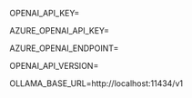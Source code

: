 OPENAI_API_KEY=

AZURE_OPENAI_API_KEY=

AZURE_OPENAI_ENDPOINT=

OPENAI_API_VERSION=

OLLAMA_BASE_URL=http://localhost:11434/v1
